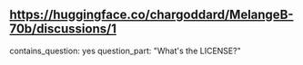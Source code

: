 ## https://huggingface.co/chargoddard/MelangeB-70b/discussions/1

contains_question: yes
question_part: "What's the LICENSE?"